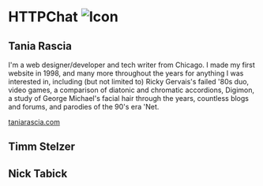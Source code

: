 # HTTPChat ![Icon](https://raw.githubusercontent.com/httpchat/httpchat.github.io/master/images/http-small.png)

## Tania Rascia

I'm a web designer/developer and tech writer from Chicago. I made my first website in 1998, and many more throughout the years for anything I was interested in, including (but not limited to) Ricky Gervais's failed '80s duo, video games, a comparison of diatonic and chromatic accordions, Digimon, a study of George Michael's facial hair through the years, countless blogs and forums, and parodies of the 90's era 'Net.

[taniarascia.com](https://www.taniarascia.com)

## Timm Stelzer

## Nick Tabick

